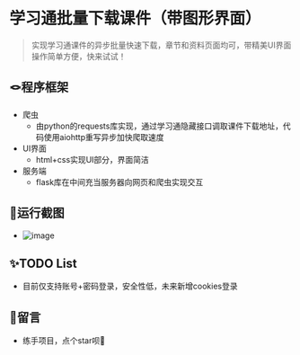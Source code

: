 # 学习通批量下载课件（带图形界面）
> 实现学习通课件的异步批量快速下载，章节和资料页面均可，带精美UI界面操作简单方便，快来试试！

## 🪢程序框架
- 爬虫
  - 由python的requests库实现，通过学习通隐藏接口调取课件下载地址，代码使用aiohttp重写异步加快爬取速度
- UI界面
  - html+css实现UI部分，界面简洁
- 服务端
  - flask库在中间充当服务器向网页和爬虫实现交互

## 🎇运行截图
- ![image](https://github.com/user-attachments/assets/0db80f34-0a9a-4b50-bfc5-856dcc75338b)


 ## ✨TODO List
- 目前仅支持账号+密码登录，安全性低，未来新增cookies登录

## 💖留言
- 练手项目，点个star呗🥰

